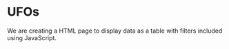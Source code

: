 # UFOs
We are creating a HTML page to display data as a table with filters included using JavaScript.
